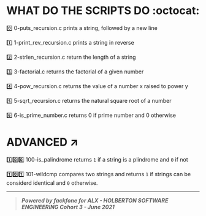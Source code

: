 # WHAT DO THE SCRIPTS DO :octocat:

:zero: 0-puts_recursion.c prints a string, followed by a new line

:one: 1-print_rev_recursion.c prints a string in reverse

:two: 2-strlen_recursion.c return the length of a string

:three: 3-factorial.c returns the factorial of a given number

:four: 4-pow_recursion.c returns the value of a number x raised to power y

:five: 5-sqrt_recursion.c returns the natural square root of a number

:six: 6-is_prime_number.c returns 0 if prime number and 0 otherwise

# ADVANCED :arrow_upper_right:

:one::zero::zero: 100-is_palindrome returns `1` if a string is a plindrome and `0` if not

:one::zero::one: 101-wildcmp compares two strings and  returns `1` if strings can be considerd identical  and `0` otherwise.




******************************************************************************
> ***Powered by *fackfone* for ALX - HOLBERTON SOFTWARE ENGINEERING Cohort 3 - June 2021***
